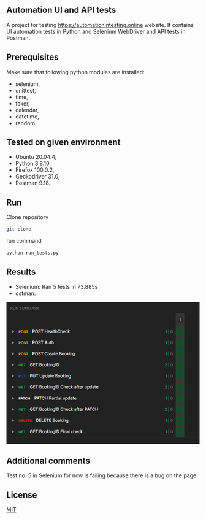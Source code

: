 ## Automation UI and API tests
A project for testing https://automationintesting.online website. It contains UI automation tests in Python and Selenium WebDriver and API tests in Postman.


## Prerequisites
Make sure that following python modules are installed:
- selenium,  
- unittest, 
- time, 
- faker,
- calendar,
- datetime,
- random.


## Tested on given environment
- Ubuntu 20.04.4,
- Python 3.8.10,
- Firefox 100.0.2,
- Geckodriver 31.0,
- Postman 9.18.


## Run

Clone repository
```bash
git clone
```
run command

```bash
python run_tests.py
```

## Results
- Selenium: Ran 5 tests in 73.885s
- ostman: 

![APITestResults](APITestResults.png)

## Additional comments
Test no. 5 in Selenium for now is failing because there is a bug on the page.

## License
[MIT](https://choosealicense.com/licenses/mit/)
